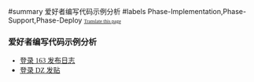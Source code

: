 ﻿#summary 爱好者编写代码示例分析
#labels Phase-Implementation,Phase-Support,Phase-Deploy
<font face='microsoft yahei'>
<font size='1'><a href='http://www.microsofttranslator.com/bv.aspx?from=&to=en&a=http://code.google.com/p/zsharedcode/wiki/IEBrowserDocFans'>Translate this page</a></font>

<h3>爱好者编写代码示例分析</h3>
<ul><li><a href='IEBrowserDocS163Blog.md'>登录 163 发布日志</a>
</li><li><a href='IEBrowserDocSDZ.md'>登录 DZ 发贴</a>
</font>